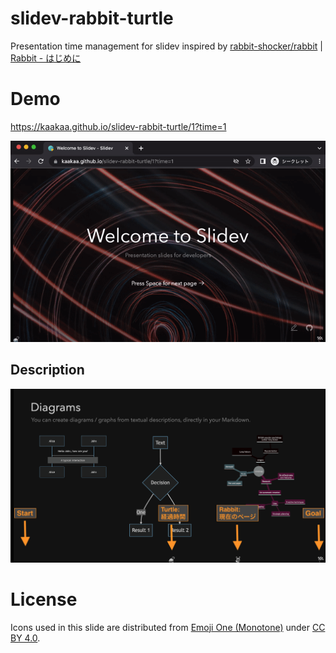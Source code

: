 # slidev-rabbit-turtle

Presentation time management for slidev inspired by [rabbit\-shocker/rabbit](https://github.com/rabbit-shocker/rabbit/) | [Rabbit \- はじめに](https://rabbit-shocker.org/ja/)

# Demo

https://kaakaa.github.io/slidev-rabbit-turtle/1?time=1

![](./assets/screen.gif)

## Description

![](./assets/description.png)



# License

Icons used in this slide are distributed from [Emoji One \(Monotone\)](https://icon-sets.iconify.design/emojione-monotone/) under [CC BY 4.0](https://creativecommons.org/licenses/by/4.0/deed.ja).

